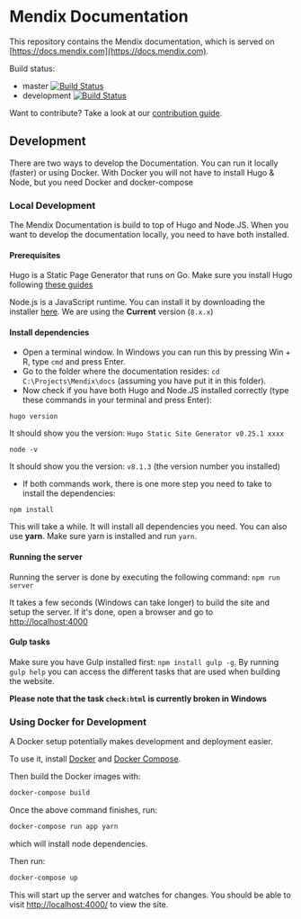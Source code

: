 # Mendix Documentation

This repository contains the Mendix documentation, which is served on [https://docs.mendix.com](https://docs.mendix.com).

Build status:
  * master [![Build Status](https://secure.travis-ci.org/mendix/docs.png?branch=master)](https://travis-ci.org/mendix/docs)
  * development [![Build Status](https://secure.travis-ci.org/mendix/docs.png?branch=development)](https://travis-ci.org/mendix/docs)

Want to contribute? Take a look at our [contribution guide](https://docs.mendix.com/community/documentation/contribute-to-the-mendix-documentation).

## Development

There are two ways to develop the Documentation. You can run it locally (faster) or using Docker. With Docker you will not have to install Hugo & Node, but you need Docker and docker-compose

### Local Development

The Mendix Documentation is build to top of Hugo and Node.JS. When you want to develop the documentation locally, you need to have both installed.

#### Prerequisites

Hugo is a Static Page Generator that runs on Go. Make sure you install Hugo following [these guides](https://gohugo.io/getting-started/installing/)

Node.js is a JavaScript runtime. You can install it by downloading the installer [here](https://nodejs.org/en/download/). We are using the __Current__ version (`8.x.x`)

#### Install dependencies

- Open a terminal window. In Windows you can run this by pressing Win + R, type `cmd` and press Enter.
- Go to the folder where the documentation resides: `cd C:\Projects\Mendix\docs` (assuming you have put it in this folder).
- Now check if you have both Hugo and Node.JS installed correctly (type these commands in your terminal and press Enter):

`hugo version`

It should show you the version: `Hugo Static Site Generator v0.25.1 xxxx`

`node -v`

It should show you the version: `v8.1.3` (the version number you installed)

- If both commands work, there is one more step you need to take to install the dependencies:

`npm install`

This will take a while. It will install all dependencies you need. You can also use __yarn__. Make sure yarn is installed and run `yarn`.

#### Running the server

Running the server is done by executing the following command: `npm run server`

It takes a few seconds (Windows can take longer) to build the site and setup the server. If it's done, open a browser and go to [http://localhost:4000](http://localhost:4000)

#### Gulp tasks

Make sure you have Gulp installed first: `npm install gulp -g`. By running `gulp help` you can access the different tasks that are used when building the website.

**Please note that the task `check:html` is currently broken in Windows**

### Using Docker for Development

A Docker setup potentially makes development and deployment easier.

To use it, install [Docker](https://www.docker.com/) and [Docker Compose](https://docs.docker.com/compose/).

Then build the Docker images with:

```sh
docker-compose build
```

Once the above command finishes, run:

```sh
docker-compose run app yarn
```

which will install node dependencies.

Then run:

```sh
docker-compose up
```

This will start up the server and watches for changes. You should be able to visit [http://localhost:4000/](http://localhost:4000/) to view the site.

